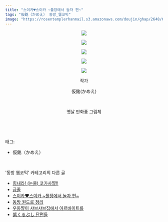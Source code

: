 ```yaml
---
title: "스이카♥스이카 ~풀장에서 놀자 편~"
tags: "仮銘（かめえ） 동방_웹코믹"
image: "https://rosentemplerhanmail.s3.amazonaws.com/doujin/ghap/2648/001.jpg"
---
```

<div class="article">
<p style="text-align: center; clear: none; float: none;"><img src="{{ site.imgserver11 }}/ghap/2648/001.jpg"/></p>
<p style="text-align: center; clear: none; float: none;"><img src="{{ site.imgserver11 }}/ghap/2648/002.jpg"/></p>
<p style="text-align: center; clear: none; float: none;"><img src="{{ site.imgserver11 }}/ghap/2648/003.jpg"/></p>
<p style="text-align: center; clear: none; float: none;"><img src="{{ site.imgserver11 }}/ghap/2648/004.jpg"/></p>
<p style="text-align: center; clear: none; float: none;"><img src="{{ site.imgserver11 }}/ghap/2648/005.jpg"/></p>
<p style="text-align: center; clear: none; float: none;">작가</p>
<p style="text-align: center; clear: none; float: none;">仮銘(かめえ)</p>
<p style="text-align: center; clear: none; float: none;"><br/></p>
<p style="text-align: center; clear: none; float: none;">옛날 만화풍 그림체</p>
<p><br/></p>
</div><br/>
<div class="tagTrail">
<p>태그: </p>
<ul>
<li>仮銘（かめえ）</li>
</ul>
</div><br/>
<div class="another">
<p>'동방 웹코믹' 카테고리의 다른 글</p>
<ul>
<li><a href="/ghap_2690">힘내라! (눈물) 코가사쨩!!</a></li>
<li><a href="/ghap_2657">금줄</a></li>
<li><a href="/ghap_2648">스이카♥스이카 ~풀장에서 놀자 편~</a></li>
<li><a href="/ghap_2647">동방 원드로 정리</a></li>
<li><a href="/ghap_2644">우동쨩이 샤브샤브집에서 아르바이트를</a></li>
<li><a href="/ghap_2635">紫くるぶし 단편들</a></li>
</ul>
</div><br/>
<div class="cb_module cb_fluid">
<div class="cb_wrt cb_profile">
</div><!-- commentList close -->
</div><br/>
